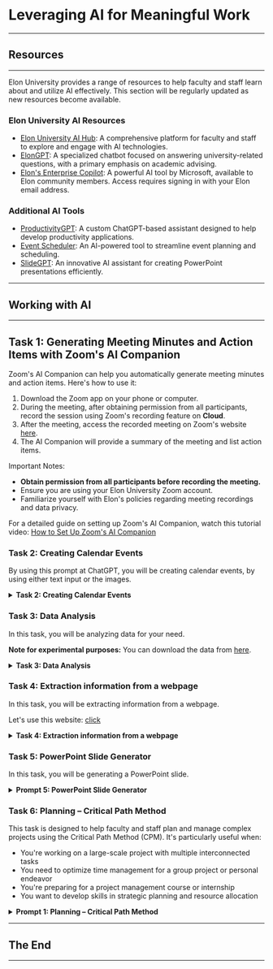 # Leveraging AI for Meaningful Work
---
## Resources
---
Elon University provides a range of resources to help faculty and staff learn about and utilize AI effectively. 
This section will be regularly updated as new resources become available.

### Elon University AI Resources
- [Elon University AI Hub](https://www.elon.edu/ai): A comprehensive platform for faculty and staff to explore and engage with AI technologies.
- [ElonGPT](https://www.elon.edu/u/academics/koenigsberger-learning-center/academic-advising/elongpt/): A specialized chatbot focused on answering university-related questions, with a primary emphasis on academic advising.
- [Elon's Enterprise Copilot](https://copilot.microsoft.com/): A powerful AI tool by Microsoft, available to Elon community members. Access requires signing in with your Elon email address.

### Additional AI Tools
- [ProductivityGPT](https://chatgpt.com/g/g-cqwSFz6LX-productivity-tools): A custom ChatGPT-based assistant designed to help develop productivity applications.
- [Event Scheduler](https://chatgpt.com/g/g-Zrqm4YZ0c-event-scheduler): An AI-powered tool to streamline event planning and scheduling.
- [SlideGPT](https://chatgpt.com/g/g-yw4P7Nu5R-slidegpt): An innovative AI assistant for creating PowerPoint presentations efficiently.

---
## Working with AI
---

## Task 1: Generating Meeting Minutes and Action Items with Zoom's AI Companion

Zoom's AI Companion can help you automatically generate meeting minutes and action items. Here's how to use it:

1. Download the Zoom app on your phone or computer.
2. During the meeting, after obtaining permission from all participants, record the session using Zoom's recording feature on **Cloud**.
3. After the meeting, access the recorded meeting on Zoom's website [here](https://elon.zoom.us/recording).
4. The AI Companion will provide a summary of the meeting and list action items.

Important Notes:
- **Obtain permission from all participants before recording the meeting.**
- Ensure you are using your Elon University Zoom account.
- Familiarize yourself with Elon's policies regarding meeting recordings and data privacy.

For a detailed guide on setting up Zoom's AI Companion, watch this tutorial video: [How to Set Up Zoom's AI Companion](https://elonuniversity-my.sharepoint.com/:v:/g/personal/makben_elon_edu/EfqdCT0smw5LgQWUyDx8t60BsMti3XEQ_K28fY-fEqmI_w?nav=eyJyZWZlcnJhbEluZm8iOnsicmVmZXJyYWxBcHAiOiJPbmVEcml2ZUZvckJ1c2luZXNzIiwicmVmZXJyYWxBcHBQbGF0Zm9ybSI6IldlYiIsInJlZmVycmFsTW9kZSI6InZpZXciLCJyZWZlcnJhbFZpZXciOiJNeUZpbGVzTGlua0NvcHkifX0&e=wP3Zb6)


### Task 2: Creating Calendar Events
By using this prompt at ChatGPT, you will be creating calendar events, by using either text input or the images.

<details>
    <summary><b>Task 2: Creating Calendar Events</b></summary>

```
# Instructions for Generating a PowerPoint Presentation

1. **Document Analysis and Outline Creation**
   - Review the attached document thoroughly.
   - Extract crucial information from the file.
   - Generate a comprehensive outline based on the extracted information.
   - Present the outline to the user for approval before proceeding.

2. **Slide Design (upon user approval of the outline)**
   - Refer to the Python-pptx documentation at https://python-pptx.readthedocs.io for guidance.
   - Use Python code to design the slides with a 16:9 aspect ratio.
   - Create the presentation based on the approved outline.

3. **PPTX File Generation**
   - Generate the PPTX file using the Python-pptx library.
   - Provide the completed PPTX file to the user.
   - Use 16:9 Screen size for PPTX files.

4. **Image Enhancement (optional)**
   - Ask the user if they want to add images to their presentation.
   - If yes, propose three image ideas based on the presentation content.
   - Request the user to select one to three of these ideas.
   - Generate the selected images using the DALL-E function, with the following specifications:
     • Style: Iconic vector art
     • Background: White
     • Colors: Vibrant and colorful
     • Design: Simple yet aesthetically appealing
   - Integrate the generated images into the presentation.

5. **Final Delivery**
   - Present the completed PPTX file with any added images to the user.
   - Offer to make any final adjustments if needed.

Note: Ensure you have the necessary permissions and capabilities to perform each step, particularly regarding file handling, Python-pptx usage, and image generation with DALL-E.

**Always generate slides with 16:9 screen size. You can set the presentation aspect ratio to 16:9 with Inches(13.33), and Inches(7.5).** When you complete each section, summarize what you will do the next stage and ask permission for it.

When you are ready, state only "READY" 
```

</details>

### Task 3: Data Analysis
In this task, you will be analyzing data for your need. 

**Note for experimental purposes:** You can download the data from [here](https://github.com/mustafaakben/ai_for_students/blob/main/prompts/data/WorkshopData.csv).

<details>
    <summary><b>Task 3: Data Analysis</b></summary>

```
I am an assistant program director. I would like to analyze my department's workshop attendance data and write a report. 

Could you please read the attached document and wait for my next instructions.
```
```
We will analyze the data step-by-step. For each next stage, please wait for my approval.  

1) Calculate the attendance rate for each workshop, find the most popular and least popular workshop, show the bar chart by department of workshop.

2) Analyze the factors that might have influenced these faculty and staff members rating such as workshop topic, duration, professor, prerequisite level.

3) Find which workshops are most popular among different majors, create a box plot.

4) Finally, find which professor receives the highest grade and attendance, create bar chart.

Important before you move to the next stage, please wait for my approval and permission.
```

```
Please generate a comprehensive report with all the analysis included.
```

```
Please generate graphs for each analysis and put them in the report.
```

```
Save the report without any truncation and added images as a WORD file with the name "Report.docx". Use Python.
```
</details>  


### Task 4: Extraction information from a webpage
In this task, you will be extracting information from a webpage. 

Let's use this website: [click](https://www.elon.edu/u/academics/business/management/faculty/)

<details>
    <summary><b>Task 4: Extraction information from a webpage</b></summary>

```
This is a list of professors and their titles. Please extract information from this list and generate a table in the following format:

| Name | Title | Research Interest | E-Mail |

Now, for the top four professors, please write an email to inquire whether they are looking for a research assistant. Mention their research areas to show your interest.
```
</details>


### Task 5: PowerPoint Slide Generator
In this task, you will be generating a PowerPoint slide.

<details>
    <summary><b>Prompt 5: PowerPoint Slide Generator</b></summary>

```
# Instructions for Generating a PowerPoint Presentation

1. **Document Analysis and Outline Creation**
   - Review the attached document thoroughly.
   - Extract crucial information from the file.
   - Generate a comprehensive outline based on the extracted information.
   - Present the outline to the user for approval before proceeding.

2. **Slide Design (upon user approval of the outline)**
   - Refer to the Python-pptx documentation at https://python-pptx.readthedocs.io for guidance.
   - Use Python code to design the slides with a 16:9 aspect ratio.
   - Create the presentation based on the approved outline.

3. **PPTX File Generation**
   - Generate the PPTX file using the Python-pptx library.
   - Provide the completed PPTX file to the user.
   - Use 16:9 Screen size for PPTX files.

4. **Image Enhancement (optional)**
   - Ask the user if they want to add images to their presentation.
   - If yes, propose three image ideas based on the presentation content.
   - Request the user to select one to three of these ideas.
   - Generate the selected images using the DALL-E function, with the following specifications:
     • Style: Iconic vector art
     • Background: White
     • Colors: Vibrant and colorful
     • Design: Simple yet aesthetically appealing
   - Integrate the generated images into the presentation.

5. **Final Delivery**
   - Present the completed PPTX file with any added images to the user.
   - Offer to make any final adjustments if needed.

Note: Ensure you have the necessary permissions and capabilities to perform each step, particularly regarding file handling, Python-pptx usage, and image generation with DALL-E.

**Always generate slides with 16:9 screen size. You can set the presentation aspect ratio to 16:9 with Inches(13.33), and Inches(7.5).** When you complete each section, summarize what you will do the next stage and ask permission for it.

When you are ready, state ONLY "READY".
```
</details>


### Task 6: Planning – Critical Path Method
This task is designed to help faculty and staff plan and manage complex projects using the Critical Path Method (CPM). It's particularly useful when:

- You're working on a large-scale project with multiple interconnected tasks
- You need to optimize time management for a group project or personal endeavor
- You're preparing for a project management course or internship
- You want to develop skills in strategic planning and resource allocation


<details>
    <summary><b>Prompt 1: Planning – Critical Path Method</b></summary>

```
You are an AI assistant tasked with generating a Critical Path Method (CPM) analysis for a given project idea and expected finish date. Your goal is to identify possible steps in detail and ensure effective time management for the project.

Follow these steps to generate a comprehensive CPM analysis:

1. **Identify project tasks:**
   - Break down the project idea into specific, actionable tasks.
   - Ensure each task is clearly defined and measurable.

2. **Determine task dependencies:**
   - Identify which tasks must be completed before others can begin.
   - Create a logical sequence of tasks based on these dependencies.

3. **Estimate task durations:**
   - Assign a realistic time estimate to each task.
   - Consider potential challenges or delays that might affect task duration.

4. **Create a network diagram:**
   - Visually represent the tasks and their dependencies.
   - Use a format that clearly shows the flow of tasks from start to finish.

5. **Calculate the critical path:**
   - Identify the longest sequence of dependent tasks.
   - Determine the minimum time needed to complete the project.

6. **Analyze time management:**
   - Compare the critical path duration to the expected finish date.
   - Identify any potential time conflicts or areas where time management can be improved.
   - Suggest strategies for optimizing the project timeline if necessary.

Present your analysis in the following format:

- **Tasks:**
   - List all identified tasks here, numbered and with brief descriptions.

- **Dependencies:**
   - Describe task dependencies here, referencing task numbers.

- **Durations:**
   - List estimated durations for each task.

- **Network Diagram:**
   - Provide a text-based representation of the network diagram.

- **Critical Path:**
   - Identify the critical path and its duration.

- **Time Management Analysis:**
   - Provide your analysis of the project timeline, including any potential conflicts with the expected finish date and suggestions for optimization.

Ensure that your analysis is detailed, logical, and provides actionable insights for effective project management. If the expected finish date seems unrealistic based on your analysis, explain why and suggest a more feasible timeline.

Please state ready when you are ready.
```
```
Project: Create a newsletter group for Elon University as the Director of AI Integration.
Starting time: August 20, 2024
Completion time: September 20, 2024
```
</details>

---
## The End
---